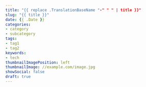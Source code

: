 ```yaml
---
title: "{{ replace .TranslationBaseName "-" " " | title }}"
slug: "{{ title }}"
date: {{ .Date }}
categories:
- category
- subcategory
tags:
- tag1
- tag2
keywords:
- tech
thumbnailImagePosition: left
thumbnailImage: //example.com/image.jpg
showSocial: false
draft: true
---
```


<!--more-->
